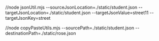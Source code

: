 //node jsonUtil.mjs --sourceJsonLocation=./static/student.json --targetJsonLocation=./static/student.json --targetJsonValue=street11 --targetJsonKey=street


//node copyPasteUtils.mjs --sourcePath=./static/student.json --destinationPath=./static/rose.json
